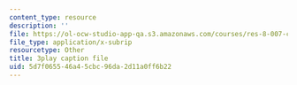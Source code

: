 ```yaml
---
content_type: resource
description: ''
file: https://ol-ocw-studio-app-qa.s3.amazonaws.com/courses/res-8-007-cosmic-origin-of-the-chemical-elements-fall-2019/5d7f065546a45cbc96da2d11a0ff6b22_-KUXPcs2Di4.vtt
file_type: application/x-subrip
resourcetype: Other
title: 3play caption file
uid: 5d7f0655-46a4-5cbc-96da-2d11a0ff6b22
---
```

